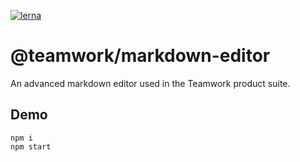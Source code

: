 [![lerna](https://img.shields.io/badge/maintained%20with-lerna-cc00ff.svg)](https://lernajs.io/)

# @teamwork/markdown-editor

An advanced markdown editor used in the Teamwork product suite.

## Demo

```
npm i
npm start
```
